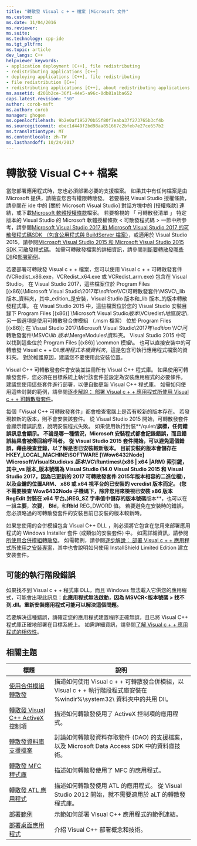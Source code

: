 ```yaml
---
title: "轉散發 Visual c + + 檔案 |Microsoft 文件"
ms.custom: 
ms.date: 11/04/2016
ms.reviewer: 
ms.suite: 
ms.technology: cpp-ide
ms.tgt_pltfrm: 
ms.topic: article
dev_langs: C++
helpviewer_keywords:
- application deployment [C++], file redistributing
- redistributing applications [C++]
- deploying applications [C++], file redistributing
- file redistribution [C++]
- redistributing applications [C++], about redistributing applications
ms.assetid: d201b2ce-36f1-44e5-a96c-0db81a1ba652
caps.latest.revision: "50"
author: corob-msft
ms.author: corob
manager: ghogen
ms.openlocfilehash: 9b2e0af195270b55f80f7eaba37f273765b3cf4b
ms.sourcegitcommit: ebec1d449f2bd98aa851667c2bfeb7e27ce657b2
ms.translationtype: MT
ms.contentlocale: zh-TW
ms.lasthandoff: 10/24/2017
---
```

# <a name="redistributing-visual-c-files"></a>轉散發 Visual C++ 檔案
當您部署應用程式時，您也必須部署必要的支援檔案。 如果其中有任何檔案是由 Microsoft 提供，請檢查您否有權限轉散發。 若要檢視 Visual Studio 授權條款，請參閱在 ide 中的 [關於 Microsoft Visual Studio] 對話方塊中的 [授權條款] 連結，或下載[Microsoft 軟體授權條款](http://go.microsoft.com/fwlink/p/?LinkId=831114)檔案。 若要檢視的 「 可轉散發清單 」 特定版本的 Visual Studio 的 Microsoft 軟體授權條款 < 可散發程式碼 > 一節中所參考，請參閱[Microsoft Visual Studio 2017 和 Microsoft Visual Studio 2017 的可散發程式碼SDK （包含公用程式與 BuildServer 檔案）](http://go.microsoft.com/fwlink/p/?LinkId=823098)，或適用於 Visual Studio 2015，請參閱[Microsoft Visual Studio 2015 和 Microsoft Visual Studio 2015 SDK 可散發程式碼](http://go.microsoft.com/fwlink/p/?LinkId=523763)。 如需可轉散發檔案的詳細資訊，請參閱[判斷要轉散發哪些 Dll](../ide/determining-which-dlls-to-redistribute.md)和[部署範例](../ide/deployment-examples.md)。  
  
 若要部署可轉散發 Visual c + + 檔案，您可以使用 Visual c + + 可轉散發套件 (VCRedist\_x86.exe，VCRedist\_x64.exe 或 VCRedist\_arm.exe) 包含在 Visual Studio。 在 Visual Studio 2017，這些檔案位於 Program Files [(x86)]\\Microsoft Visual Studio\\2017年\\_edition_\\VC\\可轉散發套件\\MSVC\\_lib 版本_資料夾，其中_edition_是安裝，Visual Studio 版本和_lib 版本_的版本轉散發程式庫。 在 Visual Studio 2015 中，這些檔案位於您的 Visual Studio 安裝目錄下 Program Files [(x86)] \Microsoft Visual Studio*版本*\VC\redist\\*地區設定*\\. 另一個選項是使用可轉散發合併模組 （.msm 檔案） 位於 Program Files [(x86)]; 在 Visual Studio 2017\\Microsoft Visual Studio\\2017年\\_edition_ \\VC\\可轉散發套件\\MSVC\\_lib 版本_\\MergeModules\\資料夾。 Visual Studio 2015 中可以找到這些位於 Program Files [(x86)] \common 模組\\。 也可以直接安裝中的可轉散發 Visual c + + Dll*應用程式本機資料夾*，這是包含可執行應用程式檔案的資料夾。 對於維護原因，建議您不要使用此安裝位置。  
  
 Visual C++ 可轉散發套件會安裝並註冊所有 Visual C++ 程式庫。 如果使用可轉散發套件，您必須在目標系統上執行該套件並設定為安裝應用程式的必要條件。 建議您使用這些套件進行部署，以便自動更新 Visual C++ 程式庫。 如需如何使用這些封裝的範例，請參閱[逐步解說： 部署 Visual c + + 應用程式所使用 Visual c + + 可轉散發套件](../ide/deploying-visual-cpp-application-by-using-the-vcpp-redistributable-package.md)。  
  
 每個「Visual C++ 可轉散發套件」都會檢查電腦上是否有較新的版本存在。 若發現較新的版本，則不會安裝該套件。 從 Visual Studio 2015 開始，可轉散發套件會顯示錯誤訊息，說明安裝程式失敗。 如果使用執行封裝**/quiet/**旗標，任何錯誤訊息會顯示。 不論是哪一種情況，Microsoft 安裝程式都會記錄錯誤，而且錯誤結果會被傳回給呼叫者。 從 Visual Studio 2015 套件開始，可以避免這個錯誤，藉由檢查登錄，以了解是否已安裝較新版本。 目前安裝的版本會儲存在 HKEY_LOCAL_MACHINE\SOFTWARE [\Wow6432Node] \Microsoft\VisualStudio\\_vs 版本_\VC\Runtimes\\{x86 | x64 |ARM} 索引鍵，其中_vs 版本_版本號碼為 Visual Studio (14.0 Visual Studio 2015 和 Visual Studio 2017，因為已更新的 2017 可轉散發套件 2015年版本相容的二進位檔)，以及金鑰的位置ARM、 x86 或 x64 視平台的已安裝的 vcredist 版本而定。 (您不需要檢查 Wow6432Node 子機碼下，除非您用來檢視已安裝 x86 版本 RegEdit 封裝在 x64 平台。)REG_SZ 字串值中儲存的版本號碼**版本**，也可以在一組**主要**，**次要**， **Bld**，和**Rbld** REG_DWORD 值。 若要避免在安裝時的錯誤，您必須略過的可轉散發套件的安裝目前已安裝的版本較新時。  
  
 如果您使用的合併模組包含 Visual C++ DLL
，則必須將它包含在您用來部署應用程式的 Windows Installer 套件 (或類似的安裝套件) 中。 如需詳細資訊，請參閱[所使用合併模組轉散發](../ide/redistributing-components-by-using-merge-modules.md)。 如需範例，請參閱[逐步解說： 部署 Visual c + + 應用程式所使用之安裝專案](../ide/walkthrough-deploying-a-visual-cpp-application-by-using-a-setup-project.md)，其中也會說明如何使用 InstallShield Limited Edition 建立安裝套件。  
  
## <a name="potential-run-time-errors"></a>可能的執行階段錯誤  
 如果找不到 Visual c + + 程式庫 DLL，而且 Windows 無法載入它供您的應用程式，可能會出現此訊息：**此應用程式無法啟動，因為 MSVCR\<版本號碼 > 找不到.dll。重新安裝應用程式可能可以解決這個問題。**  
  
 若要解決這種錯誤，請確定您的應用程式建置程序正確無誤，且已將 Visual C++ 程式庫正確地部署在目標系統上。 如需詳細資訊，請參閱[了解 Visual c + + 應用程式的相依性](../ide/understanding-the-dependencies-of-a-visual-cpp-application.md)。  
  
## <a name="related-topics"></a>相關主題  
  
|標題|說明|  
|-----------|-----------------|  
|[使用合併模組轉散發](../ide/redistributing-components-by-using-merge-modules.md)|描述如何使用 Visual c + + 可轉散發合併模組，以 Visual c + + 執行階段程式庫安裝在 %windir%\system32\ 資料夾中的共用 Dll。|  
|[轉散發 Visual C++ ActiveX 控制項](../ide/redistributing-visual-cpp-activex-controls.md)|描述如何轉散發使用了 ActiveX 控制項的應用程式。|  
|[轉散發資料庫支援檔案](../ide/redistributing-database-support-files.md)|討論如何轉散發資料存取物件 (DAO) 的支援檔案，以及 Microsoft Data Access SDK 中的資料庫技術。|  
|[轉散發 MFC 程式庫](../ide/redistributing-the-mfc-library.md)|描述如何轉散發使用了 MFC 的應用程式。|  
|[轉散發 ATL 應用程式](../ide/redistributing-an-atl-application.md)|描述如何轉散發使用 ATL 的應用程式。 從 Visual Studio 2012 開始，就不需要適用於 aLT 的轉散發程式庫。|  
|[部署範例](../ide/deployment-examples.md)|示範如何部署 Visual C++ 應用程式的範例連結。|  
|[部署桌面應用程式](../ide/deploying-native-desktop-applications-visual-cpp.md)|介紹 Visual C++ 部署概念和技術。|